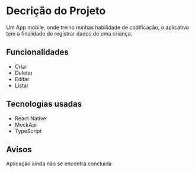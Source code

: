# Decrição do Projeto

Um App mobile, onde treino minhas habilidade de codificação, o aplicativo tem a finalidade de registrar dados de uma criança.

## Funcionalidades

- Criar
- Deletar
- Editar
- Listar

## Tecnologias usadas 

- React Native
- MockApi
- TypeScript

## Avisos

Aplicação ainda não se encontra concluída
